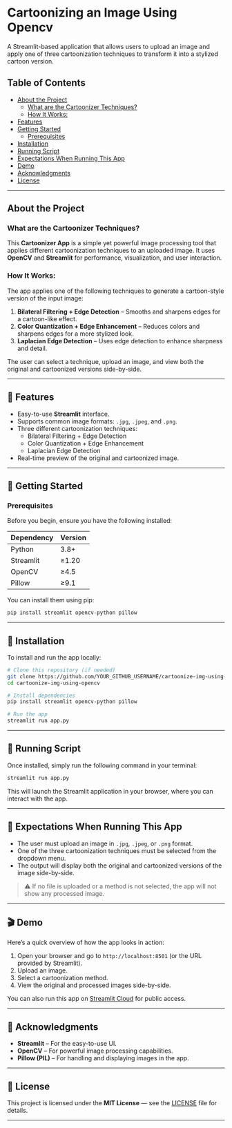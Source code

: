 # Cartoonizing an Image Using Opencv

A Streamlit-based application that allows users to upload an image and apply one of three cartoonization techniques to transform it into a stylized cartoon version.

## Table of Contents

  - [About the Project](#-about-the-project)
    - [What are the Cartoonizer Techniques?](#what-are-the-cartoonizer-techniques)
    - [How It Works:](#how-it-works)
  - [Features](#-features)
  - [Getting Started](#-getting-started)
    - [Prerequisites](#prerequisites)
  - [Installation](#-installation)
  - [Running Script](#-running-script)
  - [Expectations When Running This App](#-expectations-when-running-this-app)
  - [Demo](#-demo)
  - [Acknowledgments](#-acknowledgments)
  - [License](#-license)

---

## About the Project

### What are the Cartoonizer Techniques?

This **Cartoonizer App** is a simple yet powerful image processing tool that applies different cartoonization techniques to an uploaded image. It uses **OpenCV** and **Streamlit** for performance, visualization, and user interaction.

### How It Works:

The app applies one of the following techniques to generate a cartoon-style version of the input image:

1. **Bilateral Filtering + Edge Detection** – Smooths and sharpens edges for a cartoon-like effect.
2. **Color Quantization + Edge Enhancement** – Reduces colors and sharpens edges for a more stylized look.
3. **Laplacian Edge Detection** – Uses edge detection to enhance sharpness and detail.

The user can select a technique, upload an image, and view both the original and cartoonized versions side-by-side.

---

## 🧠 Features

- Easy-to-use **Streamlit** interface.
- Supports common image formats: `.jpg`, `.jpeg`, and `.png`.
- Three different cartoonization techniques:
  - Bilateral Filtering + Edge Detection
  - Color Quantization + Edge Enhancement
  - Laplacian Edge Detection
- Real-time preview of the original and cartoonized image.

---

## 🧱 Getting Started

### Prerequisites

Before you begin, ensure you have the following installed:

| Dependency | Version |
| ---------- | ------- |
| Python     | 3.8+    |
| Streamlit  | ≥1.20   |
| OpenCV     | ≥4.5    |
| Pillow     | ≥9.1    |

You can install them using pip:

```bash
pip install streamlit opencv-python pillow
```

---

## 🚀 Installation

To install and run the app locally:

```bash
# Clone this repository (if needed)
git clone https://github.com/YOUR_GITHUB_USERNAME/cartoonize-img-using-opencv.git
cd cartoonize-img-using-opencv

# Install dependencies
pip install streamlit opencv-python pillow

# Run the app
streamlit run app.py
```

---

## 🧪 Running Script

Once installed, simply run the following command in your terminal:

```bash
streamlit run app.py
```

This will launch the Streamlit application in your browser, where you can interact with the app.

---

## 🧾 Expectations When Running This App

- The user must upload an image in `.jpg`, `.jpeg`, or `.png` format.
- One of the three cartoonization techniques must be selected from the dropdown menu.
- The output will display both the original and cartoonized versions of the image side-by-side.

> ⚠️ If no file is uploaded or a method is not selected, the app will not show any processed image.

---

## 🎬 Demo

Here’s a quick overview of how the app looks in action:

1. Open your browser and go to `http://localhost:8501` (or the URL provided by Streamlit).
2. Upload an image.
3. Select a cartoonization method.
4. View the original and processed images side-by-side.

You can also run this app on [Streamlit Cloud](https://streamlit.io) for public access.

---

## 🧩 Acknowledgments

- **Streamlit** – For the easy-to-use UI.
- **OpenCV** – For powerful image processing capabilities.
- **Pillow (PIL)** – For handling and displaying images in the app.

---

## 📜 License

This project is licensed under the **MIT License** — see the [LICENSE](LICENSE) file for details.

---
